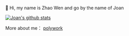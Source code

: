 :wave: Hi, my name is Zhao Wen and go by the name of Joan


[![Joan's github stats](https://github-readme-stats.vercel.app/api?username=ybqdren)](https://github.com/anuraghazra/github-readme-stats)


More about me： [polywork](https://www.polywork.com/equalandfalse)
